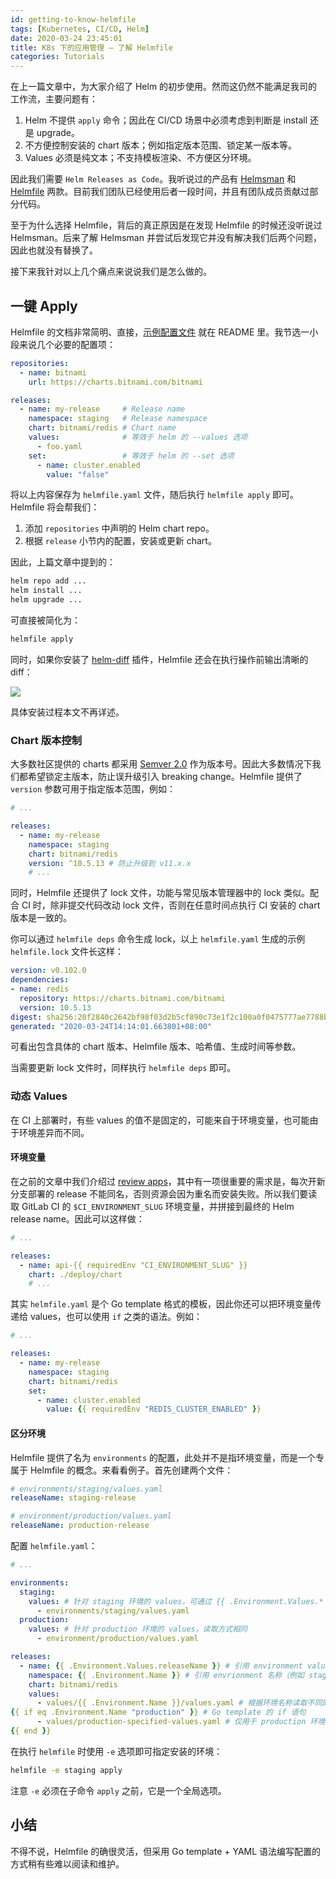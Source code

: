 ```yaml
---
id: getting-to-know-helmfile
tags: [Kubernetes, CI/CD, Helm]
date: 2020-03-24 23:45:01
title: K8s 下的应用管理 — 了解 Helmfile
categories: Tutorials
---
```


在上一篇文章中，为大家介绍了 Helm 的初步使用。然而这仍然不能满足我司的工作流，主要问题有：

1. Helm 不提供 `apply` 命令；因此在 CI/CD 场景中必须考虑到判断是 install 还是 upgrade。
2. 不方便控制安装的 chart 版本；例如指定版本范围、锁定某一版本等。
3. Values 必须是纯文本；不支持模板渲染、不方便区分环境。

因此我们需要 `Helm Releases as Code`。我听说过的产品有 [Helmsman](https://github.com/Praqma/helmsman) 和 [Helmfile](https://github.com/roboll/helmfile) 两款。目前我们团队已经使用后者一段时间，并且有团队成员贡献过部分代码。

<!--more-->

至于为什么选择 Helmfile，背后的真正原因是在发现 Helmfile 的时候还没听说过 Helmsman。后来了解 Helmsman 并尝试后发现它并没有解决我们后两个问题，因此也就没有替换了。

接下来我针对以上几个痛点来说说我们是怎么做的。

## 一键 Apply

Helmfile 的文档非常简明、直接，[示例配置文件](https://github.com/roboll/helmfile#configuration) 就在 README 里。我节选一小段来说几个必要的配置项：

```yaml
repositories:
  - name: bitnami
    url: https://charts.bitnami.com/bitnami

releases:
  - name: my-release     # Release name
    namespace: staging   # Release namespace
    chart: bitnami/redis # Chart name
    values:              # 等效于 helm 的 --values 选项
      - foo.yaml
    set:                 # 等效于 helm 的 --set 选项
      - name: cluster.enabled
        value: "false"
```

将以上内容保存为 `helmfile.yaml` 文件，随后执行 `helmfile apply` 即可。Helmfile 将会帮我们：

1. 添加 `repositories` 中声明的 Helm chart repo。
2. 根据 `release` 小节内的配置，安装或更新 chart。

因此，上篇文章中提到的：

```bash
helm repo add ...
helm install ...
helm upgrade ...
```

可直接被简化为：

```bash
helmfile apply
```

同时，如果你安装了 [helm-diff](https://github.com/databus23/helm-diff) 插件，Helmfile 还会在执行操作前输出清晰的 diff：

![](/resources/599a0cfe2ff551edfe0ca384f5560b5d.png)

具体安装过程本文不再详述。

### Chart 版本控制

大多数社区提供的 charts 都采用 [Semver 2.0](https://semver.org/) 作为版本号。因此大多数情况下我们都希望锁定主版本，防止误升级引入 breaking change。Helmfile 提供了 `version` 参数可用于指定版本范围，例如：

```yaml
# ...

releases:
  - name: my-release
    namespace: staging
    chart: bitnami/redis
    version: ^10.5.13 # 防止升级到 v11.x.x
    # ...
```

同时，Helmfile 还提供了 lock 文件，功能与常见版本管理器中的 lock 类似。配合 CI 时，除非提交代码改动 lock 文件，否则在任意时间点执行 CI 安装的 chart 版本是一致的。

你可以通过 `helmfile deps` 命令生成 lock，以上 `helmfile.yaml` 生成的示例 `helmfile.lock` 文件长这样：

```yaml
version: v0.102.0
dependencies:
- name: redis
  repository: https://charts.bitnami.com/bitnami
  version: 10.5.13
digest: sha256:20f2840c2642bf98f03d2b5cf890c73e1f2c100a0f0475777ae7788b2a0ae98d
generated: "2020-03-24T14:14:01.663801+08:00"
```

可看出包含具体的 chart 版本、Helmfile 版本、哈希值、生成时间等参数。

当需要更新 lock 文件时，同样执行 `helmfile deps` 即可。

### 动态 Values

在 CI 上部署时，有些 values 的值不是固定的，可能来自于环境变量，也可能由于环境差异而不同。

#### 环境变量

在之前的文章中我们介绍过 [review apps](https://mp.weixin.qq.com/s/GCmkq0Qmis1q2Q4ByIhj7w)，其中有一项很重要的需求是，每次开新分支部署的 release 不能同名，否则资源会因为重名而安装失败。所以我们要读取 GitLab CI 的 `$CI_ENVIRONMENT_SLUG` 环境变量，并拼接到最终的 Helm release name。因此可以这样做：

```yaml
# ...

releases:
  - name: api-{{ requiredEnv "CI_ENVIRONMENT_SLUG" }}
    chart: ./deploy/chart
    # ...
```

其实 `helmfile.yaml` 是个 Go template 格式的模板，因此你还可以把环境变量传递给 values，也可以使用 `if` 之类的语法。例如：

```yaml
# ...

releases:
  - name: my-release
    namespace: staging
    chart: bitnami/redis
    set:
      - name: cluster.enabled
        value: {{ requiredEnv "REDIS_CLUSTER_ENABLED" }}
```

#### 区分环境

Helmfile 提供了名为 `environments` 的配置，此处并不是指环境变量，而是一个专属于 Helmfile 的概念。来看看例子。首先创建两个文件：

```yaml
# environments/staging/values.yaml
releaseName: staging-release

# environment/production/values.yaml
releaseName: production-release
```

配置 `helmfile.yaml`：

```yaml
# ...

environments:
  staging:
    values: # 针对 staging 环境的 values，可通过 {{ .Environment.Values.* }} 读取
      - environments/staging/values.yaml
  production:
    values: # 针对 production 环境的 values，读取方式相同
      - environment/production/values.yaml

releases:
  - name: {{ .Environment.Values.releaseName }} # 引用 environment values 的值（例如 staging-release 或 production-release）
    namespace: {{ .Environment.Name }} # 引用 envrionment 名称（例如 staging 或 production）
    chart: bitnami/redis
    values:
      - values/{{ .Environment.Name }}/values.yaml # 根据环境名称读取不同的 Helm values 文件
{{ if eq .Environment.Name "production" }} # Go template 的 if 语句
      - values/production-specified-values.yaml # 仅用于 production 环境的 Helm values
{{ end }}
```

在执行 `helmfile` 时使用 `-e` 选项即可指定安装的环境：

```bash
helmfile -e staging apply
```

注意 `-e` 必须在子命令 `apply` 之前，它是一个全局选项。

## 小结

不得不说，Helmfile 的确很灵活，但采用 Go template + YAML 语法编写配置的方式稍有些难以阅读和维护。
